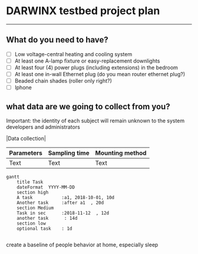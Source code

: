 # DARWINX testbed project plan
-------
## What do you need to have? 
- [ ] Low voltage-central heating and cooling system
- [ ] At least one A-lamp fixture or easy-replacement downlights
- [ ] At least four (4) power plugs (including extensions) in the bedroom
- [ ] At least one in-wall Ethernet plug (do you mean router ethernet plug?)
- [ ] Beaded chain shades (roller only right?)
- [ ] Iphone
## what data are we going to collect from you?
Important: the identity of each subject will remain unknown to the system developers and administrators 

|Data collection|

| Parameters | Sampling time | Mounting method |
| -------- | -------- | -------- |
| Text     | Text     | Text     |

```mermaid
gantt
    title Task
    dateFormat  YYYY-MM-DD
    section high
    A task           :a1, 2018-10-01, 10d
    Another task     :after a1  , 20d
    section Medium
    Task in sec      :2018-11-12  , 12d
    another task      : 14d
    section low
    optional task    : 1d
    
```


create a baseline of people behavior at home, especially sleep 
